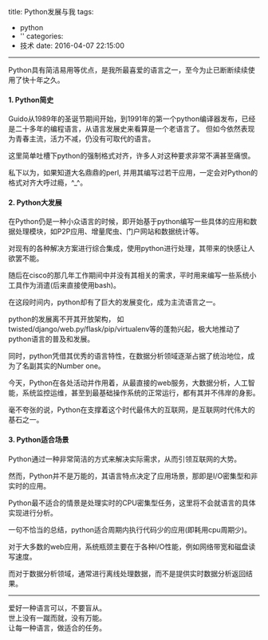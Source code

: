 title: Python发展与我
tags:
  - python
  - ''
categories:
  - 技术
date: 2016-04-07 22:15:00
---
Python具有简洁易用等优点，是我所最喜爱的语言之一，至今为止已断断续续使用了快十年之久。


#### 1. Python简史
Guido从1989年的圣诞节期间开始，到1991年的第一个python编译器发布，已经是二十多年的编程语言，从语言发展史来看算是一个老语言了。
但如今依然表现为青春主流，活力不减，仍没有可取代的语言。

这里简单吐槽下python的强制格式对齐，许多人对这种要求非常不满甚至痛恨。

私下以为，如果知道大名鼎鼎的perl, 并用其编写过若干应用，一定会对Python的格式对齐大呼过瘾，^_^。

#### 2. Python大发展

在Python仍是一种小众语言的时候，即开始基于python编写一些具体的应用和数据处理模块，如P2P应用、增量爬虫、门户网站和数据统计等。

对现有的各种解决方案进行综合集成，使用python进行处理，其带来的快感让人欲罢不能。

随后在cisco的那几年工作期间中并没有其相关的需求，平时用来编写一些系统小工具作为消遣(后来直接使用bash)。

在这段时间内，python却有了巨大的发展变化，成为主流语言之一。

python的发展离不开其开放架构， 如twisted/django/web.py/flask/pip/virtualenv等的蓬勃兴起，极大地推动了python语言的普及和发展。

同时，python凭借其优秀的语言特性，在数据分析领域逐渐占据了统治地位，成为了名副其实的Number one。

今天，Python在各处活动并作用着，从最直接的web服务，大数据分析，人工智能，系统监控运维，甚至到最基础操作系统的正常运行，都有其并不伟岸的身影。

毫不夸张的说，Python在支撑着这个时代最伟大的互联网，是互联网时代伟大的基石之一。


#### 3. Python适合场景

Python通过一种非常简洁的方式来解决实际需求，从而引领互联网的大势。

然而，Python并不是万能的，其语言特点决定了应用场景，那即是I/O密集型和非实时的应用。

Python最不适合的情景是处理实时的CPU密集型任务，这里将不会就语言的具体实现进行分析。

一句不恰当的总结，python适合周期内执行代码少的应用(即耗用cpu周期少)。

对于大多数的web应用，系统瓶颈主要在于各种I/O性能，例如网络带宽和磁盘读写速度。

而对于数据分析领域，通常进行离线处理数据，而不是提供实时数据分析返回结果。



--------------------------
爱好一种语言可以，不要盲从。  
世上没有一蹴而就，没有万能。  
让每一种语言，做适合的任务。